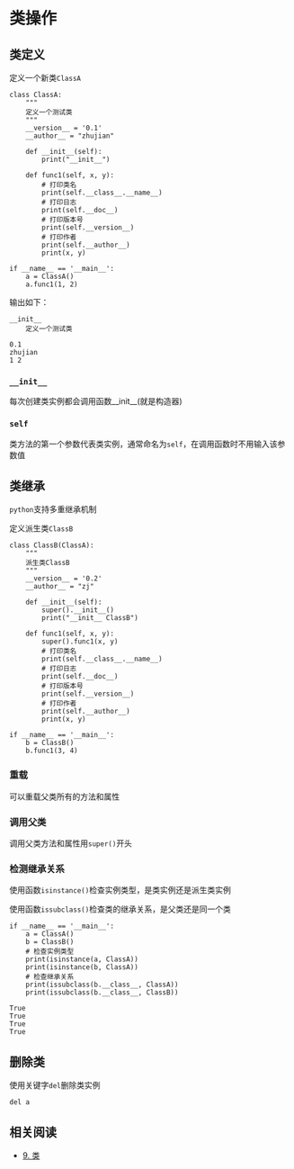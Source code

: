 
# 类操作

## 类定义

定义一个新类`ClassA`

```
class ClassA:
    """
    定义一个测试类
    """
    __version__ = '0.1'
    __author__ = "zhujian"

    def __init__(self):
        print("__init__")

    def func1(self, x, y):
        # 打印类名
        print(self.__class__.__name__)
        # 打印日志
        print(self.__doc__)
        # 打印版本号
        print(self.__version__)
        # 打印作者
        print(self.__author__)
        print(x, y)

if __name__ == '__main__':
    a = ClassA()
    a.func1(1, 2)
```

输出如下：

```
__init__
    定义一个测试类
    
0.1
zhujian
1 2
```

### `__init__`

每次创建类实例都会调用函数__init__(就是构造器)

### `self`

类方法的第一个参数代表类实例，通常命名为`self`，在调用函数时不用输入该参数值

## 类继承

`python`支持多重继承机制

定义派生类`ClassB`

```
class ClassB(ClassA):
    """
    派生类ClassB
    """
    __version__ = '0.2'
    __author__ = "zj"

    def __init__(self):
        super().__init__()
        print("__init__ ClassB")

    def func1(self, x, y):
        super().func1(x, y)
        # 打印类名
        print(self.__class__.__name__)
        # 打印日志
        print(self.__doc__)
        # 打印版本号
        print(self.__version__)
        # 打印作者
        print(self.__author__)
        print(x, y)

if __name__ == '__main__':
    b = ClassB()
    b.func1(3, 4)
```

### 重载

可以重载父类所有的方法和属性

### 调用父类

调用父类方法和属性用`super()`开头

### 检测继承关系

使用函数`isinstance()`检查实例类型，是类实例还是派生类实例

使用函数`issubclass()`检查类的继承关系，是父类还是同一个类

```
if __name__ == '__main__':
    a = ClassA()
    b = ClassB()
    # 检查实例类型
    print(isinstance(a, ClassA))
    print(isinstance(b, ClassA))
    # 检查继承关系
    print(issubclass(b.__class__, ClassA))
    print(issubclass(b.__class__, ClassB))

True
True
True
True
```

## 删除类

使用关键字`del`删除类实例

```
del a
```

## 相关阅读

* [9. 类](https://docs.python.org/zh-cn/3/tutorial/classes.html)